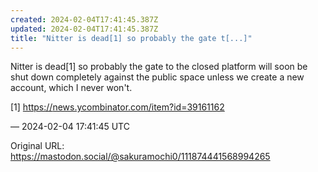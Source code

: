 ```yaml
---
created: 2024-02-04T17:41:45.387Z
updated: 2024-02-04T17:41:45.387Z
title: "Nitter is dead[1] so probably the gate t[...]"
---
```


<p>Nitter is dead[1] so probably the gate to the closed platform will soon be shut down completely against the public space unless we create a new account, which I never won&#39;t.</p><p>[1] <a href="https://news.ycombinator.com/item?id=39161162" target="_blank" rel="nofollow noopener" translate="no"><span class="invisible">https://</span><span class="ellipsis">news.ycombinator.com/item?id=3</span><span class="invisible">9161162</span></a></p>

&mdash; 2024-02-04 17:41:45 UTC

Original URL: https://mastodon.social/@sakuramochi0/111874441568994265
